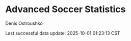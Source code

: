 # Advanced Soccer Statistics
Denis Ostroushko

<!-- gfm -->

Last successful data update: 2025-10-01 01:23:13 CST
